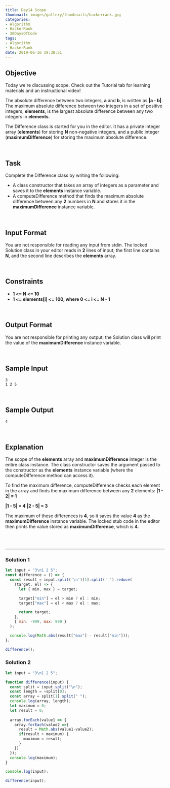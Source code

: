 ```yaml
---
title: Day14 Scope
thumbnail: images/gallery/thumbnails/hackerrank.jpg
categories:
- Algorithm
- HackerRank
- 30DaysOfCode
tags:
- Algorithm
- HackerRank
date: 2019-06-16 19:38:51
---
```


## Objective

Today we're discussing scope. Check out the Tutorial tab for learning materials and an instructional video!

The absolute difference between two integers, **a** and **b**, is written as **|a - b|**. The maximum absolute difference between two integers in a set of positive integers, **elements**, is the largest absolute difference between any two integers in **elements**.

The Difference class is started for you in the editor. It has a private integer array (**elements**) for storing **N** non-negative integers, and a public integer (**maximumDifference**) for storing the maximum absolute difference.

<br/>
<!-- more -->

## Task

Complete the Difference class by writing the following:

- A class constructor that takes an array of integers as a parameter and saves it to the **elements** instance variable.
- A computeDifference method that finds the maximum absolute difference between any **2** numbers in **N** and stores it in the **maximumDifference** instance variable.

<br/>

## Input Format

You are not responsible for reading any input from stdin. The locked Solution class in your editor reads in **2** lines of input; the first line contains **N**, and the second line describes the **elements** array.

<br/>

## Constraints
   
- **1 <= N <= 10**
- **1 <= elements[i] <= 100, where 0 <= i <= N - 1**

<br/>

## Output Format

You are not responsible for printing any output; the Solution class will print the value of the **maximumDifference** instance variable.

<br/>

## Sample Input

```
3
1 2 5
```

<br/>

## Sample Output

```
4
```

<br/>

## Explanation
   
The scope of the **elements** array and **maximumDifference** integer is the entire class instance. The class constructor saves the argument passed to the constructor as the **elements** instance variable (where the computeDifference method can access it).

To find the maximum difference, computeDifference checks each element in the array and finds the maximum difference between any **2** elements: **|1 - 2| = 1**

**|1 - 5| = 4**
**|2 - 5| = 3**

The maximum of these differences is **4**, so it saves the value **4** as the **maximumDifference** instance variable. The locked stub code in the editor then prints the value stored as **maximumDifference**, which is **4**.


<br/>
<br/>

---


### Solution 1

```javascript
let input = "3\n1 2 5";
const difference = () => {
  const result = input.split('\n')[1].split(' ').reduce(
    (target, el) => {
      let { min, max } = target;

      target["min"] = el > min ? el : min;
      target["max"] = el < max ? el : max;

      return target;
    },
    { min: -999, max: 999 }
  );

  console.log(Math.abs(result["max"] - result["min"]));
};

difference();
```

### Solution 2

```javascript
let input = "3\n1 2 5";

function difference(input) {
  const split = input.split("\n");
  const length = +split[0];
  const array = split[1].split(" ");
  console.log(array, length);
  let maximum = 0;
  let result = 0;
  
  array.forEach(value1 => {
    array.forEach(value2 =>{
      result = Math.abs(value1-value2);
      if(result > maximum) {
        maximum = result;
      }
    })
  });
  console.log(maximum);
}

console.log(input);

difference(input);
```
